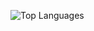 ![Top Languages](https://github-readme-stats.vercel.app/api/top-langs/?username=sudheer-yelleti&layout=compact)
